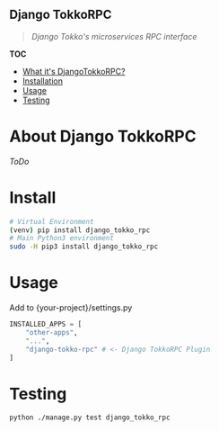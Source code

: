 Django TokkoRPC
---

> _Django Tokko's microservices RPC interface_


__TOC__

+ [What it's DjangoTokkoRPC?](#about-django-tokkorpc)
+ [Installation](#install)
+ [Usage](#usage)
+ [Testing](#testing)


# About Django TokkoRPC
_ToDo_

# Install
```bash
# Virtual Environment
(venv) pip install django_tokko_rpc
# Main Python3 environment
sudo -H pip3 install django_tokko_rpc
```

# Usage
Add to {your-project}/settings.py
```python
INSTALLED_APPS = [
    "other-apps",
    "...",
    "django-tokko-rpc" # <- Django TokkoRPC Plugin
]
```

# Testing
```bash
python ./manage.py test django_tokko_rpc
```
